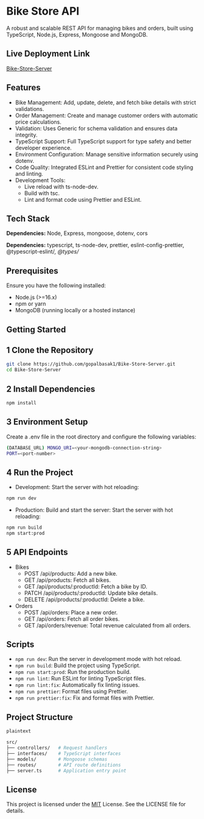 # Bike Store API

A robust and scalable REST API for managing bikes and orders, built using TypeScript, Node.js, Express, Mongoose and MongoDB.

## Live Deployment Link

[Bike-Store-Server](https://bike-store-ebon.vercel.app/)

## Features

- Bike Management: Add, update, delete, and fetch bike details with strict validations.
- Order Management: Create and manage customer orders with automatic price calculations.
- Validation: Uses Generic for schema validation and ensures data integrity.
- TypeScript Support: Full TypeScript support for type safety and better developer experience.
- Environment Configuration: Manage sensitive information securely using dotenv.
- Code Quality: Integrated ESLint and Prettier for consistent code styling and linting.
- Development Tools:
  - Live reload with ts-node-dev.
  - Build with tsc.
  - Lint and format code using Prettier and ESLint.

## Tech Stack

**Dependencies:** Node, Express, mongoose, dotenv, cors

**Dependencies:** typescript, ts-node-dev, prettier, eslint-config-prettier, @typescript-eslint/_, @types/_

## Prerequisites

Ensure you have the following installed:

- Node.js (>=16.x)
- npm or yarn
- MongoDB (running locally or a hosted instance)

## Getting Started

## 1 Clone the Repository

```bash
git clone https://github.com/gopalbasak1/Bike-Store-Server.git
cd Bike-Store-Server
```

## 2 Install Dependencies

```bash
npm install
```

## 3 Environment Setup

Create a .env file in the root directory and configure the following variables:

```bash
(DATABASE_URL) MONGO_URI=<your-mongodb-connection-string>
PORT=<port-number>
```

## 4 Run the Project

- Development: Start the server with hot reloading:

```bash
npm run dev
```

- Production: Build and start the server: Start the server with hot reloading:

```bash
npm run build
npm start:prod
```

## 5 API Endpoints

- Bikes
  - POST /api/products: Add a new bike.
  - GET /api/products: Fetch all bikes.
  - GET /api/products/:productId: Fetch a bike by ID.
  - PATCH /api/products/:productId: Update bike details.
  - DELETE /api/products/:productId: Delete a bike.
- Orders
  - POST /api/orders: Place a new order.
  - GET /api/orders: Fetch all order bikes.
  - GET /api/orders/revenue: Total revenue calculated from all orders.

## Scripts

- `npm run dev`: Run the server in development mode with hot reload.
- `npm run build`: Build the project using TypeScript.
- `npm run start:prod`: Run the production build.
- `npm run lint`: Run ESLint for linting TypeScript files.
- `npm run lint:fix`: Automatically fix linting issues.
- `npm run prettier`: Format files using Prettier.
- `npm run prettier:fix`: Fix and format files with Prettier.

## Project Structure

```bash
plaintext

src/
├── controllers/   # Request handlers
├── interfaces/    # TypeScript interfaces
├── models/        # Mongoose schemas
├── routes/        # API route definitions
├── server.ts      # Application entry point

```

## License

This project is licensed under the [MIT](https://choosealicense.com/licenses/mit/) License. See the LICENSE file for details.
